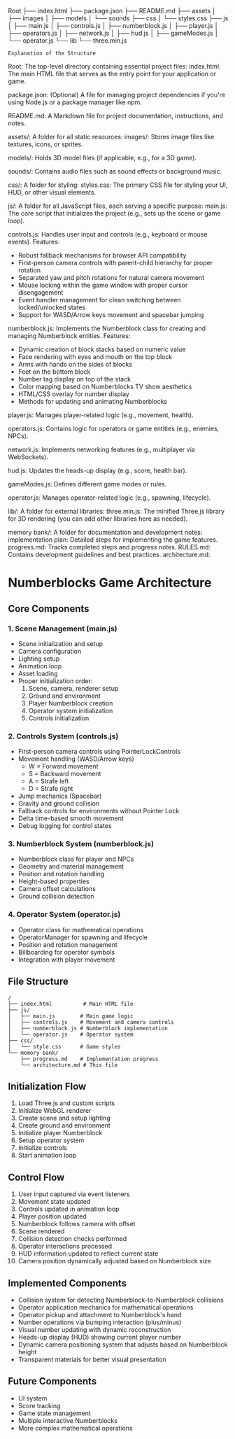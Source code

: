 Root
├── index.html
├── package.json
├── README.md
├── assets
│   ├── images
│   ├── models
│   └── sounds
├── css
│   └── styles.css
├── js
│   ├── main.js
│   ├── controls.js
│   ├── numberblock.js
│   ├── player.js
│   ├── operators.js
│   ├── network.js
│   ├── hud.js
│   ├── gameModes.js
│   └── operator.js
└── lib
    └── three.min.js

    Explanation of the Structure
Root: The top-level directory containing essential project files:
index.html: The main HTML file that serves as the entry point for your application or game.

package.json: (Optional) A file for managing project dependencies if you're using Node.js or a package manager like npm.

README.md: A Markdown file for project documentation, instructions, and notes.

assets/: A folder for all static resources:
images/: Stores image files like textures, icons, or sprites.

models/: Holds 3D model files (if applicable, e.g., for a 3D game).

sounds/: Contains audio files such as sound effects or background music.

css/: A folder for styling:
styles.css: The primary CSS file for styling your UI, HUD, or other visual elements.

js/: A folder for all JavaScript files, each serving a specific purpose:
main.js: The core script that initializes the project (e.g., sets up the scene or game loop).

controls.js: Handles user input and controls (e.g., keyboard or mouse events). Features:
  - Robust fallback mechanisms for browser API compatibility
  - First-person camera controls with parent-child hierarchy for proper rotation
  - Separated yaw and pitch rotations for natural camera movement
  - Mouse locking within the game window with proper cursor disengagement
  - Event handler management for clean switching between locked/unlocked states
  - Support for WASD/Arrow keys movement and spacebar jumping

numberblock.js: Implements the Numberblock class for creating and managing Numberblock entities. Features:
  - Dynamic creation of block stacks based on numeric value
  - Face rendering with eyes and mouth on the top block
  - Arms with hands on the sides of blocks
  - Feet on the bottom block
  - Number tag display on top of the stack
  - Color mapping based on Numberblocks TV show aesthetics
  - HTML/CSS overlay for number display
  - Methods for updating and animating Numberblocks

player.js: Manages player-related logic (e.g., movement, health).

operators.js: Contains logic for operators or game entities (e.g., enemies, NPCs).

network.js: Implements networking features (e.g., multiplayer via WebSockets).

hud.js: Updates the heads-up display (e.g., score, health bar).

gameModes.js: Defines different game modes or rules.

operator.js: Manages operator-related logic (e.g., spawning, lifecycle).

lib/: A folder for external libraries:
three.min.js: The minified Three.js library for 3D rendering (you can add other libraries here as needed).

memory bank/: A folder for documentation and development notes:
implementation plan: Detailed steps for implementing the game features.
progress.md: Tracks completed steps and progress notes.
RULES.md: Contains development guidelines and best practices.
architecture.md: 
# Numberblocks Game Architecture

## Core Components

### 1. Scene Management (main.js)
- Scene initialization and setup
- Camera configuration
- Lighting setup
- Animation loop
- Asset loading
- Proper initialization order:
  1. Scene, camera, renderer setup
  2. Ground and environment
  3. Player Numberblock creation
  4. Operator system initialization
  5. Controls initialization

### 2. Controls System (controls.js)
- First-person camera controls using PointerLockControls
- Movement handling (WASD/Arrow keys)
  - W = Forward movement
  - S = Backward movement
  - A = Strafe left
  - D = Strafe right
- Jump mechanics (Spacebar)
- Gravity and ground collision
- Fallback controls for environments without Pointer Lock
- Delta time-based smooth movement
- Debug logging for control states

### 3. Numberblock System (numberblock.js)
- Numberblock class for player and NPCs
- Geometry and material management
- Position and rotation handling
- Height-based properties
- Camera offset calculations
- Ground collision detection

### 4. Operator System (operator.js)
- Operator class for mathematical operations
- OperatorManager for spawning and lifecycle
- Position and rotation management
- Billboarding for operator symbols
- Integration with player movement

## File Structure
```
/
├── index.html          # Main HTML file
├── js/
│   ├── main.js        # Main game logic
│   ├── controls.js    # Movement and camera controls
│   ├── numberblock.js # Numberblock implementation
│   └── operator.js    # Operator system
├── css/
│   └── style.css      # Game styles
└── memory bank/
    ├── progress.md    # Implementation progress
    └── architecture.md # This file
```

## Initialization Flow
1. Load Three.js and custom scripts
2. Initialize WebGL renderer
3. Create scene and setup lighting
4. Create ground and environment
5. Initialize player Numberblock
6. Setup operator system
7. Initialize controls
8. Start animation loop

## Control Flow
1. User input captured via event listeners
2. Movement state updated
3. Controls updated in animation loop
4. Player position updated
5. Numberblock follows camera with offset
6. Scene rendered
7. Collision detection checks performed
8. Operator interactions processed
9. HUD information updated to reflect current state
10. Camera position dynamically adjusted based on Numberblock size

## Implemented Components
- Collision system for detecting Numberblock-to-Numberblock collisions
- Operator application mechanics for mathematical operations
- Operator pickup and attachment to Numberblock's hand
- Number operations via bumping interaction (plus/minus)
- Visual number updating with dynamic reconstruction
- Heads-up display (HUD) showing current player number
- Dynamic camera positioning system that adjusts based on Numberblock height
- Transparent materials for better visual presentation

## Future Components
- UI system
- Score tracking
- Game state management
- Multiple interactive Numberblocks
- More complex mathematical operations
